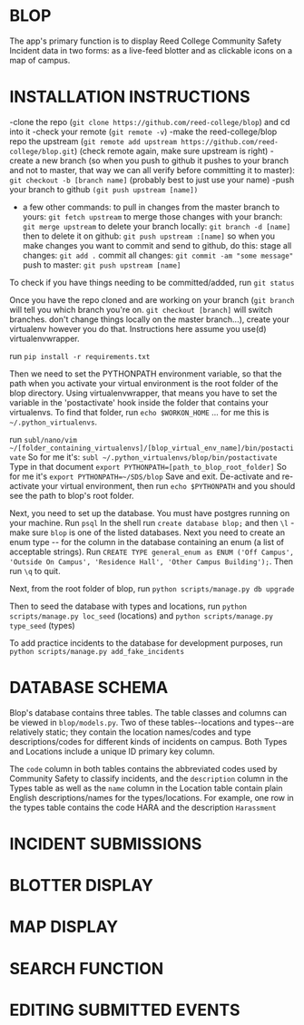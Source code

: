 BLOP
====

The app's primary function is to display Reed College Community Safety Incident data in two forms: as a live-feed blotter and as clickable icons on a map of campus. 


INSTALLATION INSTRUCTIONS
=========================
-clone the repo (`git clone https://github.com/reed-college/blop`) and cd into it
-check your remote (`git remote -v`)
-make the reed-college/blop repo the upstream (`git remote add upstream https://github.com/reed-college/blop.git`) (check remote again, make sure upstream is right)
-create a new branch (so when you push to github it pushes to your branch and not to master, that way we can all verify before committing it to master): `git checkout -b [branch name]` (probably best to just use your name)
-push your branch to github `(git push upstream [name])`
- a few other commands:
	to pull in changes from the master branch to yours: `git fetch upstream`
	to merge those changes with your branch: `git merge upstream`
	to delete your branch locally: `git branch -d [name]`
	then to delete it on github: `git push upstream :[name]`
so when you make changes you want to commit and send to github, do this:
	stage all changes: `git add .`
	commit all changes: `git commit -am "some message"`
	push to master: `git push upstream [name]`

To check if you have things needing to be committed/added, run `git status`


Once you have the repo cloned and are working on your branch (`git branch` will tell you which branch you're on. `git checkout [branch]` will switch branches. don't change things locally on the master branch...), create your virtualenv however you do that. Instructions here assume you use(d) virtualenvwrapper.

run `pip install -r requirements.txt`

Then we need to set the PYTHONPATH environment variable, so that the path when you activate your virtual environment is the root folder of the blop directory. Using virtualenvwrapper, that means you have to set the variable in the 'postactivate' hook inside the folder that contains your virtualenvs. To find that folder, run `echo $WORKON_HOME` ... for me this is 
`~/.python_virtualenvs`. 

run `subl/nano/vim ~/[folder_containing_virtualenvs]/[blop_virtual_env_name]/bin/postactivate`
So for me it's: `subl ~/.python_virtualenvs/blop/bin/postactivate`
Type in that document `export PYTHONPATH=[path_to_blop_root_folder]`
So for me it's `export PYTHONPATH=~/SDS/blop`
Save and exit.
De-activate and re-activate your virtual environment, then run `echo $PYTHONPATH` and you should see the path to blop's root folder.

Next, you need to set up the database. You must have postgres running on your machine.
Run `psql`
In the shell run `create database blop;` and then `\l` - make sure `blop` is one of the listed databases. Next you need to create an enum type -- for the column in the database containing an enum (a list of acceptable strings). Run `CREATE TYPE general_enum as ENUM ('Off Campus', 'Outside On Campus', 'Residence Hall', 'Other Campus Building');`. Then run `\q` to quit.

Next, from the root folder of blop, run `python scripts/manage.py db upgrade`

Then to seed the database with types and locations, run `python scripts/manage.py loc_seed` (locations) and `python scripts/manage.py type_seed` (types)

To add practice incidents to the database for development purposes, run `python scripts/manage.py add_fake_incidents`


DATABASE SCHEMA
===============

Blop's database contains three tables. The table classes and columns can be viewed in `blop/models.py`. Two of these tables--locations and types--are relatively static; they contain the location names/codes and type descriptions/codes for different kinds of incidents on campus. Both Types and Locations include a unique ID primary key column. 

The `code` column in both tables contains the abbreviated codes used by Community Safety to classify incidents, and the `description` column in the Types table as well as the `name` column in the Location table contain plain English descriptions/names for the types/locations. For example, one row in the types table contains the code HARA and the description `Harassment`



INCIDENT SUBMISSIONS
====================

BLOTTER DISPLAY
===============

MAP DISPLAY
===========

SEARCH FUNCTION
===============

EDITING SUBMITTED EVENTS
========================

